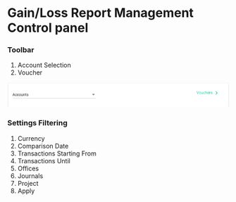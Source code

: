 # Gain/Loss Report Management Control panel

### Toolbar

1. Account Selection
2. Voucher

![](../../.gitbook/assets/image%20%2839%29.png)

### Settings Filtering 

1. Currency
2. Comparison Date
3. Transactions Starting From
4. Transactions Until
5. Offices
6. Journals
7. Project
8. Apply

